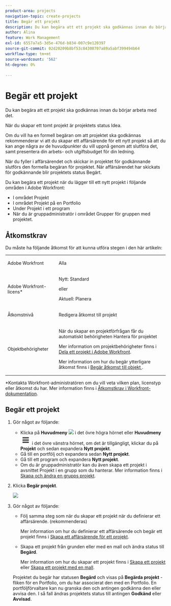 ```yaml
---
product-area: projects
navigation-topic: create-projects
title: Begär ett projekt
description: Du kan begära att ett projekt ska godkännas innan du börjar arbeta med det. Vi rekommenderar att du skapar ett affärsärende för ett nytt projekt så att du kan ge en översikt över några av de huvudpunkter du vill uppnå genom att fylla i det, samt presentera arbetet och utgiftsbudgeten för ditt team. När du fyller i affärsärendet och skickar in projektet för godkännande slutförs den formella begäran för projektet. När affärsärendet har skickats för godkännande blir projektets status Begärt.
author: Alina
feature: Work Management
exl-id: 6557a7a5-3d5e-476d-b834-007c9e120397
source-git-commit: 02d20209b8bf53c84308707a89a5abf399494b64
workflow-type: tm+mt
source-wordcount: '562'
ht-degree: 0%

---
```


# Begär ett projekt

<!--Audited: April 2024-->

Du kan begära att ett projekt ska godkännas innan du börjar arbeta med det.

När du skapar ett tomt projekt är projektets status Idea.

Om du vill ha en formell begäran om att projektet ska godkännas rekommenderar vi att du skapar ett affärsärende för ett nytt projekt så att du kan ange några av de huvudpunkter du vill uppnå genom att slutföra det, samt presentera din arbets- och utgiftsbudget för din ledning.

När du fyller i affärsärendet och skickar in projektet för godkännande slutförs den formella begäran för projektet. När affärsärendet har skickats för godkännande blir projektets status Begärt.

Du kan begära ett projekt när du lägger till ett nytt projekt i följande områden i Adobe Workfront:

* I området Projekt
* I området Projekt på en Portfolio
* Under Projekt i ett program
* När du är gruppadministratör i området Grupper för gruppen med projektet.

## Åtkomstkrav

Du måste ha följande åtkomst för att kunna utföra stegen i den här artikeln:

<table style="table-layout:auto"> 
 <col> 
 <col> 
 <tbody> 
  <tr> 
   <td role="rowheader">Adobe Workfront</td> 
   <td> <p>Alla</p> </td> 
  </tr> 
  <tr> 
   <td role="rowheader"> <p role="rowheader">Adobe Workfront-licens*</p> </td> 
   <td> <p>Nytt: Standard </p>
   eller
   <p>Aktuell: Planera </p>
   </td> 
  </tr> 
  <tr> 
   <td role="rowheader">Åtkomstnivå</td> 
   <td> <p>Redigera åtkomst till projekt</p> </td> 
  </tr> 
  <tr> 
   <td role="rowheader">Objektbehörigheter</td> 
   <td> <p>När du skapar en projektförfrågan får du automatiskt behörigheten Hantera för projektet </p> <p> Mer information om projektbehörigheter finns i <a href="../../../workfront-basics/grant-and-request-access-to-objects/share-a-project.md" class="MCXref xref">Dela ett projekt i Adobe Workfront</a>.</p> <p>Mer information om hur du begär ytterligare åtkomst finns i <a href="../../../workfront-basics/grant-and-request-access-to-objects/request-access.md" class="MCXref xref">Begär åtkomst till objekt </a>.</p> </td> 
  </tr> 
 </tbody> 
</table>

*Kontakta Workfront-administratören om du vill veta vilken plan, licenstyp eller åtkomst du har. Mer information finns i [Åtkomstkrav i Workfront-dokumentation](/help/quicksilver/administration-and-setup/add-users/access-levels-and-object-permissions/access-level-requirements-in-documentation.md).

## Begär ett projekt

1. Gör något av följande:

   * Klicka på **Huvudmeny** ![](assets/main-menu-icon.png) i det övre högra hörnet eller **Huvudmeny** ![](assets/lines-main-menu.png) i det övre vänstra hörnet, om det är tillgängligt, klickar du på **Projekt** och sedan expandera **Nytt projekt**.
   * Gå till en portfölj och expandera sedan **Nytt projekt**.
   * Gå till ett program och expandera **Nytt projekt**.
   * Om du är gruppadministratör kan du även skapa ett projekt i avsnittet Projekt i en grupp som du hanterar. Mer information finns i [Skapa och ändra en grupps projekt](../../../administration-and-setup/manage-groups/work-with-group-objects/create-and-modify-a-groups-projects.md).

1. Klicka **Begär projekt**.

   ![](assets/new-project-dropdown-nwe-350x358.png)

1. Gör något av följande:

   * Följ samma steg som när du skapar ett projekt när du definierar ett affärsärende. (rekommenderas)

     Mer information om hur du definierar ett affärsärende och begär ett projekt finns i [Skapa ett affärsärende för ett projekt](../../../manage-work/projects/define-a-business-case/create-business-case.md).

   * Skapa ett projekt från grunden eller med en mall och ändra status till **Begärd**.

     Mer information om hur du skapar ett projekt finns i [Skapa ett projekt](../../../manage-work/projects/create-projects/create-project.md) eller [Skapa ett projekt med en mall](../../../manage-work/projects/create-projects/create-project-from-template.md).

   Projektet du begär har statusen **Begärd** och visas på **Begärda projekt** -fliken för en Portfolio, om du har associerat den med en Portfolio. En portföljförvaltare kan nu granska den och antingen godkänna den eller avvisa den. I så fall ändras projektets status till antingen **Godkänd** eller **Avvisad**.
